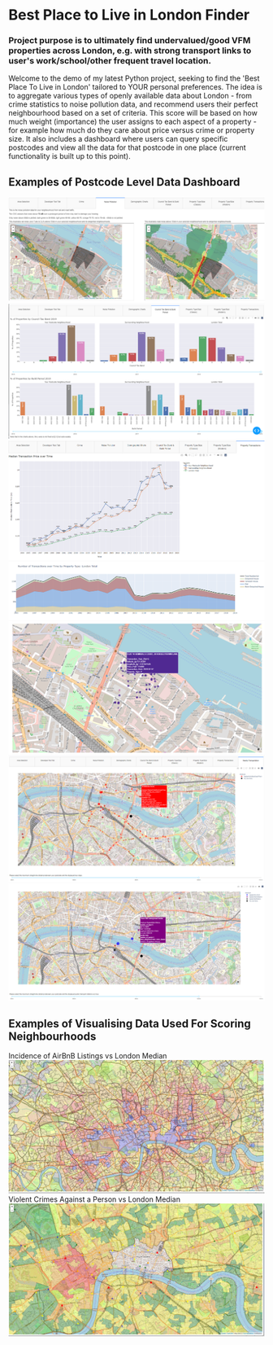 # Best Place to Live in London Finder
### Project purpose is to ultimately find undervalued/good VFM properties across London, e.g. with strong transport links to user's work/school/other frequent travel location.

Welcome to the demo of my latest Python project, seeking to find the 'Best Place To Live in London' tailored to YOUR personal preferences.
The idea is to aggregate various types of openly available data about London - from crime statistics to noise pollution data, and recommend users their perfect neighbourhood based on a set of criteria.
This score will be based on how much weight (importance) the user assigns to each aspect of a property - for example how much do they care about price versus crime or property size.
It also includes a dashboard where users can query specific postcodes and view all the data for that postcode in one place (current functionality is built up to this point).

Examples of Postcode Level Data Dashboard
------------------
![Noise Pollution](https://github.com/MochiYoshi/BPTLIL_public_demo/blob/master/noise%20pollution.PNG?raw=true)
![Council Tax Band and Build Period](https://github.com/MochiYoshi/BPTLIL_public_demo/blob/master/coucnil%20tax%20band%20and%20build%20period.png?raw=true)
![Historical Transaction Prices](https://github.com/MochiYoshi/BPTLIL_public_demo/blob/master/historical%20price.PNG?raw=true)
![Transaction Counts by Property Type](https://github.com/MochiYoshi/BPTLIL_public_demo/blob/master/transaction%20count%20by%20property%20type.PNG?raw=true)
![Individual Property Transactions Scatter](https://github.com/MochiYoshi/BPTLIL_public_demo/blob/master/Price%20paid%20example%201.png?raw=true)
![Nearby Bus Plot](https://github.com/MochiYoshi/BPTLIL_public_demo/blob/master/bus_stops_600m_radius_new.png?raw=true)
![Nearby Other Transportation Plot](https://github.com/MochiYoshi/BPTLIL_public_demo/blob/master/transport_stops_600m_radius_new.png?raw=true)

Examples of Visualising Data Used For Scoring Neighbourhoods
--------------------
Incidence of AirBnB Listings vs London Median
![Incidence of AirBnB properties](https://github.com/MochiYoshi/BPTLIL_public_demo/blob/master/airbnb%20incidence%20ratio%20vs%20london%20median.png?raw=true)
Violent Crimes Against a Person vs London Median
![Violence against persons](https://github.com/MochiYoshi/BPTLIL_public_demo/blob/master/Violence%20against%20person%20crime%20ratio%20vs%20london%20median.png?raw=true)
